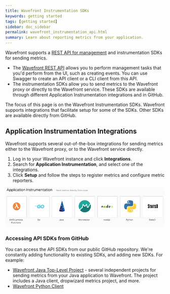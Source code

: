 ```yaml
---
title: Wavefront Instrumentation SDKs
keywords: getting started
tags: [getting started]
sidebar: doc_sidebar
permalink: wavefront_instrumentation_api.html
summary: Learn about reporting metrics from your application.
---
```


Wavefront supports a [REST API for management](wavefront_api.html) and instrumentation SDKs for sending metrics.
* The [Wavefront REST API](wavefront_api.html) allows you to perform management tasks that you'd perform from the UI, such as creating events. You can use Swagger to create an API client or a CLI client from this API.
* The instrumentation SDKs allow you to send metrics to the Wavefront proxy or directly to the Wavefront service. These SDKs are available through different Application Instrumentation integrations and in GitHub.

The focus of this page is on the Wavefront Instrumentation SDKs. Wavefront supports integrations that facilitate setup for some of the SDKs. Other SDKs are available directly from GitHub.

## Application Instrumentation Integrations

Wavefront supports several out-of-the-box integrations for sending metrics either to the Wavefront proxy, or to the Wavefront service directly.

1. Log in to your Wavefront instance and click **Integrations**.
2. Search for **Application Instrumentation**, and select one of the integrations.
3. Click **Setup** and follow the steps to register metrics and configure metric reporters.


![app instrument](images/app_instrument.png)



### Accessing API SDKs from GitHub

You can access the API SDKs from our public GitHub repository. We're constantly adding functionality to existing SDKs, and adding new SDKs. For example:

* [Wavefront Java Top-Level Project](https://github.com/wavefrontHQ/java) - several independent projects for sending metrics from your Java application to Wavefront. The project includes a Java client, dropwizard metrics project, and more.
* [Wavefront Python Client](https://github.com/wavefrontHQ/python-client)
